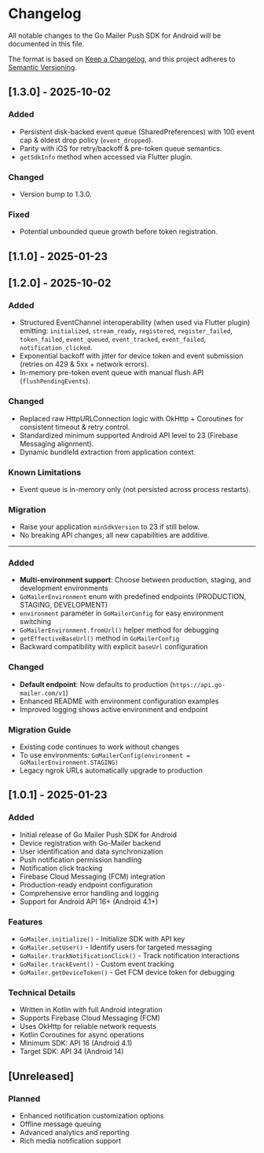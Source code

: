 # Changelog

All notable changes to the Go Mailer Push SDK for Android will be documented in this file.

The format is based on [Keep a Changelog](https://keepachangelog.com/en/1.0.0/),
and this project adheres to [Semantic Versioning](https://semver.org/spec/v2.0.0.html).

## [1.3.0] - 2025-10-02

### Added
- Persistent disk-backed event queue (SharedPreferences) with 100 event cap & oldest drop policy (`event_dropped`).
- Parity with iOS for retry/backoff & pre-token queue semantics.
- `getSdkInfo` method when accessed via Flutter plugin.

### Changed
- Version bump to 1.3.0.

### Fixed
- Potential unbounded queue growth before token registration.

## [1.1.0] - 2025-01-23
## [1.2.0] - 2025-10-02

### Added
- Structured EventChannel interoperability (when used via Flutter plugin) emitting: `initialized`, `stream_ready`, `registered`, `register_failed`, `token_failed`, `event_queued`, `event_tracked`, `event_failed`, `notification_clicked`.
- Exponential backoff with jitter for device token and event submission (retries on 429 & 5xx + network errors).
- In-memory pre-token event queue with manual flush API (`flushPendingEvents`).

### Changed
- Replaced raw HttpURLConnection logic with OkHttp + Coroutines for consistent timeout & retry control.
- Standardized minimum supported Android API level to 23 (Firebase Messaging alignment).
- Dynamic bundleId extraction from application context.

### Known Limitations
- Event queue is in-memory only (not persisted across process restarts).

### Migration
- Raise your application `minSdkVersion` to 23 if still below.
- No breaking API changes; all new capabilities are additive.

---

### Added
- **Multi-environment support**: Choose between production, staging, and development environments
- `GoMailerEnvironment` enum with predefined endpoints (PRODUCTION, STAGING, DEVELOPMENT)
- `environment` parameter in `GoMailerConfig` for easy environment switching
- `GoMailerEnvironment.fromUrl()` helper method for debugging
- `getEffectiveBaseUrl()` method in `GoMailerConfig`
- Backward compatibility with explicit `baseUrl` configuration

### Changed
- **Default endpoint**: Now defaults to production (`https://api.go-mailer.com/v1`)
- Enhanced README with environment configuration examples
- Improved logging shows active environment and endpoint

### Migration Guide
- Existing code continues to work without changes
- To use environments: `GoMailerConfig(environment = GoMailerEnvironment.STAGING)`
- Legacy ngrok URLs automatically upgrade to production

## [1.0.1] - 2025-01-23

### Added
- Initial release of Go Mailer Push SDK for Android
- Device registration with Go-Mailer backend
- User identification and data synchronization
- Push notification permission handling
- Notification click tracking
- Firebase Cloud Messaging (FCM) integration
- Production-ready endpoint configuration
- Comprehensive error handling and logging
- Support for Android API 16+ (Android 4.1+)

### Features
- `GoMailer.initialize()` - Initialize SDK with API key
- `GoMailer.setUser()` - Identify users for targeted messaging
- `GoMailer.trackNotificationClick()` - Track notification interactions
- `GoMailer.trackEvent()` - Custom event tracking
- `GoMailer.getDeviceToken()` - Get FCM device token for debugging

### Technical Details
- Written in Kotlin with full Android integration
- Supports Firebase Cloud Messaging (FCM)
- Uses OkHttp for reliable network requests
- Kotlin Coroutines for async operations
- Minimum SDK: API 16 (Android 4.1)
- Target SDK: API 34 (Android 14)

## [Unreleased]

### Planned
- Enhanced notification customization options
- Offline message queuing
- Advanced analytics and reporting
- Rich media notification support

